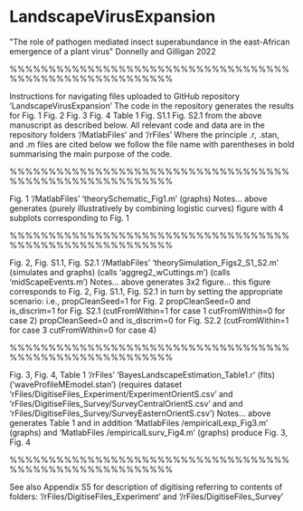 # LandscapeVirusExpansion
"The role of pathogen mediated insect superabundance in the east-African emergence of a plant virus" 
Donnelly and Gilligan 2022

%%%%%%%%%%%%%%%%%%%%%%%%%%%%%%%%%%%%%%%%%%%%%%%%%%%%%%%%%

Instructions for navigating files uploaded to GitHub repository ‘LandscapeVirusExpansion’
The code in the repository generates the results for Fig. 1 Fig. 2 Fig. 3 Fig. 4 Table 1 Fig. S1.1 Fig. S2.1 from the above manuscript as described below.
All relevant code and data are in the repository folders ‘/MatlabFiles’ and ‘/rFiles’
Where the principle .r, .stan, and .m files are cited below we follow the file name with parentheses in bold summarising the main purpose of the code. 

%%%%%%%%%%%%%%%%%%%%%%%%%%%%%%%%%%%%%%%%%%%%%%%%%%%%%%%%%

Fig. 1
‘/MatlabFiles’
‘theorySchematic_Fig1.m’ (graphs)
Notes… above generates (purely illustratively by combining logistic curves) figure with 4 subplots corresponding to Fig. 1

%%%%%%%%%%%%%%%%%%%%%%%%%%%%%%%%%%%%%%%%%%%%%%%%%%%%%%%%%

Fig. 2, Fig. S1.1, Fig. S2.1
‘/MatlabFiles’
‘theorySimulation_Figs2_S1_S2.m’ (simulates and graphs)
(calls ‘aggreg2_wCuttings.m’)
(calls ‘midScapeEvents.m’)
Notes… above generates 3x2 figure… this figure corresponds to Fig. 2, Fig. S1.1, Fig. S2.1 in turn by setting the appropriate scenario:
i.e., 
propCleanSeed=1 for Fig. 2
propCleanSeed=0 and is_discrim=1 for Fig. S2.1 (cutFromWithin=1 for case 1 cutFromWithin=0  for case 2)
propCleanSeed=0 and is_discrim=0 for Fig. S2.2 (cutFromWithin=1 for case 3 cutFromWithin=0  for case 4)

%%%%%%%%%%%%%%%%%%%%%%%%%%%%%%%%%%%%%%%%%%%%%%%%%%%%%%%%%

Fig. 3, Fig. 4, Table 1
‘/rFiles’
‘BayesLandscapeEstimation_Table1.r’ (fits)
(‘waveProfileMEmodel.stan’)
(requires dataset ‘rFiles/DigitiseFiles_Experiment/ExperimentOrientS.csv’ and ‘rFiles/DigitiseFiles_Survey/SurveyCentralOrientS.csv’ and
and ‘rFiles/DigitiseFiles_Survey/SurveyEasternOrientS.csv’)
Notes… above generates Table 1 and in addition ‘MatlabFiles /empiricalLexp_Fig3.m’ (graphs) and ‘MatlabFiles /empiricalLsurv_Fig4.m’ (graphs) produce Fig. 3, Fig. 4

%%%%%%%%%%%%%%%%%%%%%%%%%%%%%%%%%%%%%%%%%%%%%%%%%%%%%%%%%

See also Appendix S5 for description of digitising referring to contents of folders:
‘/rFiles/DigitiseFiles_Experiment’
and
‘/rFiles/DigitiseFiles_Survey’

